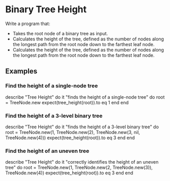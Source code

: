 # Binary Tree Height

Write a program that:

- Takes the root node of a binary tree as input.
- Calculates the height of the tree, defined as the number of nodes along the longest path from the root node down to the farthest leaf node.
- Calculates the height of the tree, defined as the number of nodes along the longest path from the root node down to the farthest leaf node.

## Examples

### Find the height of a single-node tree



describe "Tree Height" do
  it "finds the height of a single-node tree" do
    root = TreeNode.new
    expect(tree_height(root)).to eq 1
  end
end


### Find the height of a 3-level binary tree

describe "Tree Height" do
  it "finds the height of a 3-level binary tree" do
    root = TreeNode.new(1, TreeNode.new(2), TreeNode.new(3, nil, TreeNode.new(4)))
    expect(tree_height(root)).to eq 3
  end
end

### Find the height of an uneven tree

describe "Tree Height" do
  it "correctly identifies the height of an uneven tree" do
    root = TreeNode.new(1, TreeNode.new(2, TreeNode.new(3)), TreeNode.new(4))
    expect(tree_height(root)).to eq 3
  end
end




